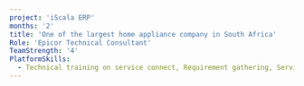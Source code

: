```yaml
---
project: 'iScala ERP'
months: '2'
title: 'One of the largest home appliance company in South Africa'
Role: 'Epicor Technical Consultant'
TeamStrength: '4'
PlatformSkills:
  - Technical training on service connect, Requirement gathering, Service connect
---
```

